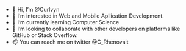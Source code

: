 - 👋 Hi, I’m @Curlvyn
- 👀 I’m interested in Web and Mobile Apllication Development.
- 🌱 I’m currently learning Computer Science
- 💞️ I’m looking to collaborate with other developers on platforms like GitHub or Stack Overflow.
- 📫 You can reach me on twitter @C_Rhenovait
